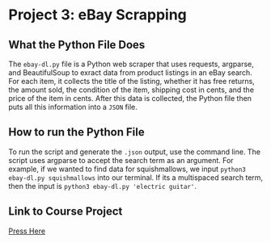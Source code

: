# Project 3: eBay Scrapping

## What the Python File Does

The `ebay-dl.py` file is a Python web scraper that uses requests, argparse, and BeautifulSoup to exract data from product listings in an eBay search. For each item, it collects the title of the listing, whether it has free returns, the amount sold, the condition of the item, shipping cost in cents, and the price of the item in cents. After this data is collected, the Python file then puts all this information into a `JSON` file. 

## How to run the Python File
To run the script and generate the `.json` output, use the command line. The script uses argparse to accept the search term as an argument. For example, if we wanted to find data for squishmallows, we input `python3 ebay-dl.py squishmallows` into our terminal. If its a multispaced search term, then the input is `python3 ebay-dl.py 'electric guitar'`.

## Link to Course Project
[Press Here](https://github.com/mikeizbicki/cmc-csci040/tree/2025spring/project_03_webscraping)

